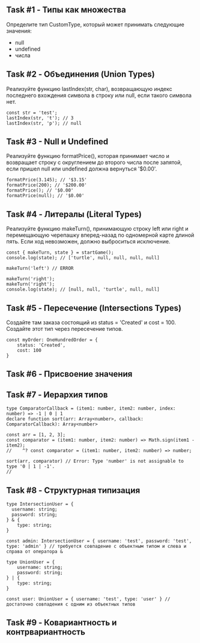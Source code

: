 ## Task #1 - Типы как множества
Определите тип CustomType, который может принимать следующие значения:
* null
* undefined
* числа

## Task #2 - Объединения (Union Types)
Реализуйте функцию lastIndex(str, char), возвращающую индекс последнего вхождения символа в строку или null, если такого символа нет.
```
const str = 'test';
lastIndex(str, 't'); // 3
lastIndex(str, 'p'); // null
```

## Task #3 - Null и Undefined
Реализуйте функцию formatPrice(), которая принимает число и возвращает строку с округлением до второго числа после запятой, если пришел null или undefined должна вернуться '$0.00'.
```
formatPrice(3.145); // '$3.15'
formatPrice(200); // '$200.00'
formatPrice(); // '$0.00'
formatPrice(null); // '$0.00'
```

## Task #4 - Литералы (Literal Types)
Реализуйте функцию makeTurn(), принимающую строку left или right и перемещающую черепашку вперед-назад по одномерной карте длиной пять. Если ход невозможен, должно выброситься исключение.
```
const { makeTurn, state } = startGame();
console.log(state); // ['turtle', null, null, null, null]

makeTurn('left') // ERROR

makeTurn('right');
makeTurn('right');
console.log(state); // [null, null, 'turtle', null, null]
```

## Task #5 - Пересечение (Intersections Types)
Создайте там заказа состоящий из status = 'Created' и cost = 100. Создайте этот тип через пересечение типов.

```
const myOrder: OneHundredOrder = {
    status: 'Created',
    cost: 100
}
```
## Task #6 - Присвоение значения

## Task #7 - Иерархия типов
```
type ComparatorCallback = (item1: number, item2: number, index: number) => -1 | 0 | 1
declare function sort(arr: Array<number>, callback: ComparatorCallback): Array<number>

const arr = [1, 2, 3];
const comparator = (item1: number, item2: number) => Math.sign(item1 - item2);
//    ^? const comparator = (item1: number, item2: number) => number;

sort(arr, comparator) // Error: Type 'number' is not assignable to type '0 | 1 | -1'.
//  
```

## Task #8 - Структурная типизация
```
type IntersectionUser = {
  username: string;
  password: string;
} & {
    type: string;
}

const admin: IntersectionUser = { username: 'test', password: 'test', type: 'admin' } // требуется совпадение c объектным типом и слева и справа от оператора &

type UnionUser = {
    username: string;
    password: string;
} | {
    type: string;
}

const user: UnionUser = { username: 'test', type: 'user' } // достаточно совпадения с одним из объектных типов
```

## Task #9 - Ковариантность и контрвариантность


